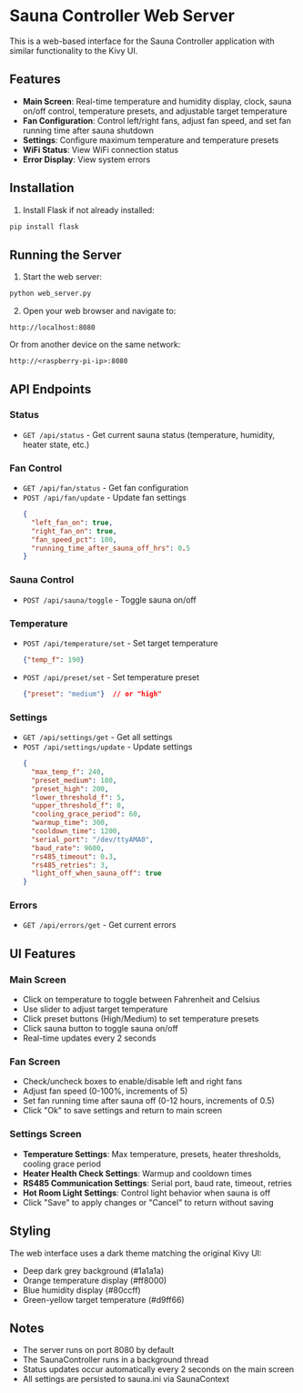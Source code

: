 # Sauna Controller Web Server

This is a web-based interface for the Sauna Controller application with similar functionality to the Kivy UI.

## Features

- **Main Screen**: Real-time temperature and humidity display, clock, sauna on/off control, temperature presets, and adjustable target temperature
- **Fan Configuration**: Control left/right fans, adjust fan speed, and set fan running time after sauna shutdown
- **Settings**: Configure maximum temperature and temperature presets
- **WiFi Status**: View WiFi connection status
- **Error Display**: View system errors

## Installation

1. Install Flask if not already installed:
```bash
pip install flask
```

## Running the Server

1. Start the web server:
```bash
python web_server.py
```

2. Open your web browser and navigate to:
```
http://localhost:8080
```

Or from another device on the same network:
```
http://<raspberry-pi-ip>:8080
```

## API Endpoints

### Status
- `GET /api/status` - Get current sauna status (temperature, humidity, heater state, etc.)

### Fan Control
- `GET /api/fan/status` - Get fan configuration
- `POST /api/fan/update` - Update fan settings
  ```json
  {
    "left_fan_on": true,
    "right_fan_on": true,
    "fan_speed_pct": 100,
    "running_time_after_sauna_off_hrs": 0.5
  }
  ```

### Sauna Control
- `POST /api/sauna/toggle` - Toggle sauna on/off

### Temperature
- `POST /api/temperature/set` - Set target temperature
  ```json
  {"temp_f": 190}
  ```
- `POST /api/preset/set` - Set temperature preset
  ```json
  {"preset": "medium"}  // or "high"
  ```

### Settings
- `GET /api/settings/get` - Get all settings
- `POST /api/settings/update` - Update settings
  ```json
  {
    "max_temp_f": 240,
    "preset_medium": 180,
    "preset_high": 200,
    "lower_threshold_f": 5,
    "upper_threshold_f": 0,
    "cooling_grace_period": 60,
    "warmup_time": 300,
    "cooldown_time": 1200,
    "serial_port": "/dev/ttyAMA0",
    "baud_rate": 9600,
    "rs485_timeout": 0.3,
    "rs485_retries": 3,
    "light_off_when_sauna_off": true
  }
  ```

### Errors
- `GET /api/errors/get` - Get current errors

## UI Features

### Main Screen
- Click on temperature to toggle between Fahrenheit and Celsius
- Use slider to adjust target temperature
- Click preset buttons (High/Medium) to set temperature presets
- Click sauna button to toggle sauna on/off
- Real-time updates every 2 seconds

### Fan Screen
- Check/uncheck boxes to enable/disable left and right fans
- Adjust fan speed (0-100%, increments of 5)
- Set fan running time after sauna off (0-12 hours, increments of 0.5)
- Click "Ok" to save settings and return to main screen

### Settings Screen
- **Temperature Settings**: Max temperature, presets, heater thresholds, cooling grace period
- **Heater Health Check Settings**: Warmup and cooldown times
- **RS485 Communication Settings**: Serial port, baud rate, timeout, retries
- **Hot Room Light Settings**: Control light behavior when sauna is off
- Click "Save" to apply changes or "Cancel" to return without saving

## Styling

The web interface uses a dark theme matching the original Kivy UI:
- Deep dark grey background (#1a1a1a)
- Orange temperature display (#ff8000)
- Blue humidity display (#80ccff)
- Green-yellow target temperature (#d9ff66)

## Notes

- The server runs on port 8080 by default
- The SaunaController runs in a background thread
- Status updates occur automatically every 2 seconds on the main screen
- All settings are persisted to sauna.ini via SaunaContext
